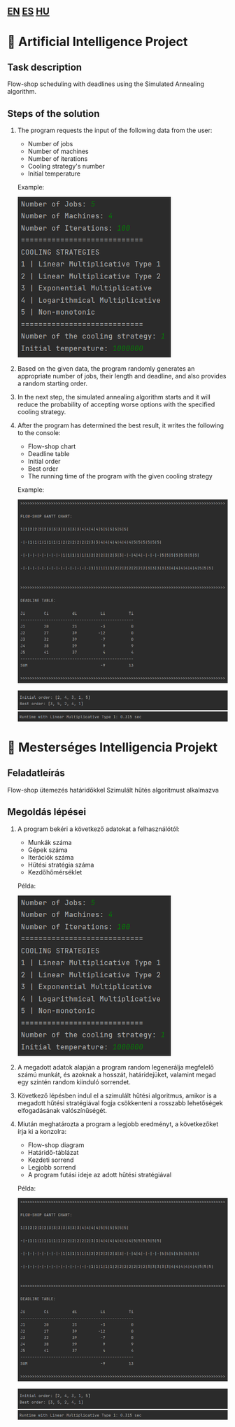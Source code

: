 ## [EN](#-artificial-intelligence-project) [ES](#-proyecto-de-inteligencia-artificial) [HU](#-mesterséges-intelligencia-projekt)
# 🤖 Artificial Intelligence Project
## Task description

Flow-shop scheduling with deadlines using the Simulated Annealing algorithm.

## Steps of the solution

1. The program requests the input of the following data from the user:
     - Number of jobs
     - Number of machines
     - Number of iterations
     - Cooling strategy's number
     - Initial temperature
    
     Example:
     
     ![alt text](https://github.com/APeterIstvan/Artificial-Intelligence/blob/main/input.png?raw=true)


1. Based on the given data, the program randomly generates an appropriate number of jobs, their length and deadline, and also provides a random starting order.
2. In the next step, the simulated annealing algorithm starts and it will reduce the probability of accepting worse options with the specified cooling strategy.
3. After the program has determined the best result, it writes the following to the console:
     - Flow-shop chart
     - Deadline table
     - Initial order
     - Best order
     - The running time of the program with the given cooling strategy
    
    Example:
    
    ![alt text](https://github.com/APeterIstvan/Artificial-Intelligence/blob/main/chart_and_table.png?raw=true)
    
    ![alt text](https://github.com/APeterIstvan/Artificial-Intelligence/blob/main/orders.png?raw=true)
    ![alt text](https://github.com/APeterIstvan/Artificial-Intelligence/blob/main/runtime.png?raw=true)


# 🤖 Mesterséges Intelligencia Projekt
## Feladatleírás
Flow-shop ütemezés határidőkkel Szimulált hűtés algoritmust alkalmazva

## Megoldás lépései
1. A program bekéri a következő adatokat a felhasználótól:
    - Munkák száma
    - Gépek száma
    - Iterációk száma
    - Hűtési stratégia száma
    - Kezdőhőmérséklet
    
    Példa:
    
    ![alt text](https://github.com/APeterIstvan/Artificial-Intelligence/blob/main/input.png?raw=true)
    
2. A megadott adatok alapján a program random legenerálja megfelelő számú munkát, és azoknak a hosszát, határidejüket, valamint megad egy szintén random kiinduló sorrendet.
3. Következő lépésben indul el a szimulált hűtési algoritmus, amikor is a megadott hűtési stratégiával fogja csökkenteni a rosszabb lehetőségek elfogadásának valószínűségét.
4. Miután meghatározta a program a legjobb eredményt, a következőket írja ki a konzolra:
    - Flow-shop diagram
    - Határidő-táblázat
    - Kezdeti sorrend
    - Legjobb sorrend
    - A program futási ideje az adott hűtési stratégiával
    
    Példa:
    
    ![alt text](https://github.com/APeterIstvan/Artificial-Intelligence/blob/main/chart_and_table.png?raw=true)
    
    ![alt text](https://github.com/APeterIstvan/Artificial-Intelligence/blob/main/orders.png?raw=true)
    ![alt text](https://github.com/APeterIstvan/Artificial-Intelligence/blob/main/runtime.png?raw=true)
